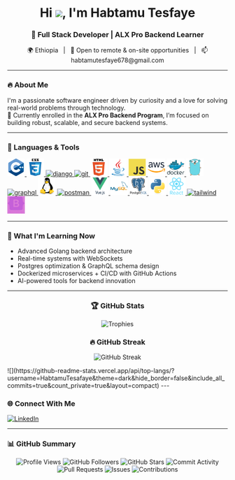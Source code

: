 <!-- GitHub Profile README -->

<h1 align="center">
  Hi <img src="https://user-images.githubusercontent.com/18350557/176309783-0785949b-9127-417c-8b55-ab5a4333674e.gif" width="30" />, I'm Habtamu Tesfaye
</h1>

<h3 align="center">🚀 Full Stack Developer | ALX Pro Backend Learner</h3>

<p align="center">
  🌍 Ethiopia &nbsp; | &nbsp; 💼 Open to remote & on-site opportunities &nbsp; | &nbsp; 📫 habtamutesfaye678@gmail.com
</p>

---

### 🔥 About Me

I'm a passionate software engineer driven by curiosity and a love for solving real-world problems through technology.  
🌱 Currently enrolled in the **ALX Pro Backend Program**, I’m focused on building robust, scalable, and secure backend systems.

---

### 🧰 Languages & Tools

<p align="left">
    <a href="https://www.w3schools.com/cpp/" target="_blank" rel="noreferrer"> <img src="https://raw.githubusercontent.com/devicons/devicon/master/icons/cplusplus/cplusplus-original.svg" alt="cplusplus" width="40" height="40"/> </a>
    <a href="https://www.w3schools.com/css/" target="_blank" rel="noreferrer"> <img src="https://raw.githubusercontent.com/devicons/devicon/master/icons/css3/css3-original-wordmark.svg" alt="css3" width="40" height="40"/> </a>
    <a href="https://www.djangoproject.com/" target="_blank" rel="noreferrer"> <img src="https://cdn.worldvectorlogo.com/logos/django.svg" alt="django" width="40" height="40"/> </a>
    <a href="https://git-scm.com/" target="_blank" rel="noreferrer"> <img src="https://www.vectorlogo.zone/logos/git-scm/git-scm-icon.svg" alt="git" width="40" height="40"/> </a>
    <a href="https://www.w3.org/html/" target="_blank" rel="noreferrer"> <img src="https://raw.githubusercontent.com/devicons/devicon/master/icons/html5/html5-original-wordmark.svg" alt="html5" width="40" height="40"/> </a>
    <a href="https://www.java.com" target="_blank" rel="noreferrer"> <img src="https://raw.githubusercontent.com/devicons/devicon/master/icons/java/java-original.svg" alt="java" width="40" height="40"/> </a>
    <a href="https://developer.mozilla.org/en-US/docs/Web/JavaScript" target="_blank" rel="noreferrer"> <img src="https://raw.githubusercontent.com/devicons/devicon/master/icons/javascript/javascript-original.svg" alt="javascript" width="40" height="40"/> </a>
    <a href="https://aws.amazon.com" target="_blank" rel="noreferrer"> <img src="https://raw.githubusercontent.com/devicons/devicon/master/icons/amazonwebservices/amazonwebservices-original-wordmark.svg" alt="aws" width="40" height="40"/> </a>
    <a href="https://www.docker.com/" target="_blank" rel="noreferrer"> <img src="https://raw.githubusercontent.com/devicons/devicon/master/icons/docker/docker-original-wordmark.svg" alt="docker" width="40" height="40"/> </a>
    <a href="https://golang.org" target="_blank" rel="noreferrer"> <img src="https://raw.githubusercontent.com/devicons/devicon/master/icons/go/go-original.svg" alt="go" width="40" height="40"/> </a>
    <a href="https://graphql.org" target="_blank" rel="noreferrer"> <img src="https://www.vectorlogo.zone/logos/graphql/graphql-icon.svg" alt="graphql" width="40" height="40"/> </a>
    <a href="https://www.linux.org/" target="_blank" rel="noreferrer"> <img src="https://raw.githubusercontent.com/devicons/devicon/master/icons/linux/linux-original.svg" alt="linux" width="40" height="40"/> </a>
    <a href="https://postman.com" target="_blank" rel="noreferrer"> <img src="https://www.vectorlogo.zone/logos/getpostman/getpostman-icon.svg" alt="postman" width="40" height="40"/> </a>
    <a href="https://vuejs.org/" target="_blank" rel="noreferrer"> <img src="https://raw.githubusercontent.com/devicons/devicon/master/icons/vuejs/vuejs-original-wordmark.svg" alt="vuejs" width="40" height="40"/> </a>
    <a href="https://www.mysql.com/" target="_blank" rel="noreferrer"> <img src="https://raw.githubusercontent.com/devicons/devicon/master/icons/mysql/mysql-original-wordmark.svg" alt="mysql" width="40" height="40"/> </a>
    <a href="https://www.postgresql.org" target="_blank" rel="noreferrer"> <img src="https://raw.githubusercontent.com/devicons/devicon/master/icons/postgresql/postgresql-original-wordmark.svg" alt="postgresql" width="40" height="40"/> </a>
    <a href="https://www.python.org" target="_blank" rel="noreferrer"> <img src="https://raw.githubusercontent.com/devicons/devicon/master/icons/python/python-original.svg" alt="python" width="40" height="40"/> </a>
    <a href="https://reactjs.org/" target="_blank" rel="noreferrer"> <img src="https://raw.githubusercontent.com/devicons/devicon/master/icons/react/react-original-wordmark.svg" alt="react" width="40" height="40"/> </a>
    <a href="https://tailwindcss.com/" target="_blank" rel="noreferrer"> <img src="https://www.vectorlogo.zone/logos/tailwindcss/tailwindcss-icon.svg" alt="tailwind" width="40" height="40"/> </a>
    <a href="https://getbootstrap.com" target="_blank" rel="noreferrer"> <img src="https://raw.githubusercontent.com/devicons/devicon/master/icons/bootstrap/bootstrap-plain-wordmark.svg" alt="bootstrap" width="40" height="40" style="filter: invert(31%) sepia(100%) saturate(592%) hue-rotate(243deg) brightness(90%) contrast(88%);"/> </a>
</p>

---

### 🌱 What I'm Learning Now

- Advanced Golang backend architecture
- Real-time systems with WebSockets
- Postgres optimization & GraphQL schema design
- Dockerized microservices + CI/CD with GitHub Actions
- AI-powered tools for backend innovation

---

<!-- GitHub Stats -->
<h3 align="center">🏆 GitHub Stats</h3>

<p align="center">
  <!-- Trophy board -->
  <img src="https://github-profile-trophy.vercel.app/?username=habtamutesfaye&theme=tokyonight&hide_border=true&row=1&column=6" alt="Trophies" />
</p>

<h3 align="center">🔥 GitHub Streak</h3>

<p align="center">
  <img
    src="https://streak-stats.vercel.app?user=habtamutesfaye&theme=tokyonight&hide_border=false"
    alt="GitHub Streak"
  />
</p>
![](https://github-readme-stats.vercel.app/api/top-langs/?username=HabtamuTesafaye&theme=dark&hide_border=false&include_all_commits=true&count_private=true&layout=compact)
---

### 🌐 Connect With Me

<p align="left">
  <a href="https://www.linkedin.com/in/habtamu-tesfaye-4285551b5" target="_blank">
    <img src="https://raw.githubusercontent.com/rahuldkjain/github-profile-readme-generator/master/src/images/icons/Social/linked-in-alt.svg" alt="LinkedIn" width="40" height="40" />
  </a>
</p>

---

### 📊 GitHub Summary

<p align="center">
  <!-- Profile Views -->
  <img src="https://komarev.com/ghpvc/?username=habtamutesfaye&label=Profile+Views&color=brightgreen&style=flat-square" alt="Profile Views" />
  
  <!-- Followers -->
  <img src="https://img.shields.io/github/followers/habtamutesfaye?label=Followers&style=flat-square&color=blue" alt="GitHub Followers" />

  <!-- Stars -->
  <img src="https://img.shields.io/github/stars/habtamutesfaye?label=Stars&style=flat-square&color=yellow" alt="GitHub Stars" />

  <!-- Total Commits (Current Year) -->
  <img src="https://img.shields.io/github/commit-activity/y/habtamutesfaye/habtamutesfaye?label=Commits%20(2024)&style=flat-square&color=success" alt="Commit Activity" />

  <!-- PRs -->
  <img src="https://img.shields.io/badge/Pull%20Requests-Open%20&%20Merged-green?style=flat-square" alt="Pull Requests" />

  <!-- Issues -->
  <img src="https://img.shields.io/badge/Issues-Tracked%20&%20Raised-orange?style=flat-square" alt="Issues" />

  <!-- Contributed To -->
  <img src="https://img.shields.io/badge/Repos%20Contributed%20To-20%2B-blueviolet?style=flat-square" alt="Contributions" />
</p>
